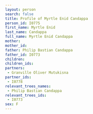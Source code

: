 ```yaml
---
layout: person
search: false
title: Profile of Myrtle Enid Candappa
person_id: I0775
first_name: Myrtle Enid
last_name: Candappa
full_name: Myrtle Enid Candappa
mother: 
mother_id: 
father: Philip Bastian Candappa
father_id: I0773
children:
children_ids:
partners:
 - Granville Oliver Mutukisna
partner_ids:
 - I0778
relevant_trees_names:
 - Philip Bastian Candappa
relevant_trees_ids:
 - I0773
sex: F
---
```


